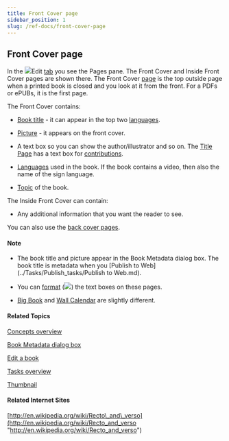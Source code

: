 ```yaml
---
title: Front Cover page
sidebar_position: 1
slug: /ref-docs/front-cover-page
---
```


## Front Cover page

In the ![](/ref-docs-assets/images/User_Interface/Tabs/EditTab.png)Edit [tab](../User_Interface/Tabs/Tabs_overview.md) you see the Pages pane. The Front Cover and Inside Front Cover pages are shown there. The Front Cover [page](Page.md) is the top outside page when a printed book is closed and you look at it from the front. For a PDFs or ePUBs, it is the first page.

The Front Cover contains:

-   [Book title](Book_Title.md) - it can appear in the top two [languages](../User_Interface/Dialog_boxes/Languages_tab.md).
    

-   [Picture](Picture.md) - it appears on the front cover.
    
-   A text box so you can show the author/illustrator and so on. The [Title Page](Title_Page.md) has a text box for [contributions](Contributions.md).
    
-   [Languages](../User_Interface/Dialog_boxes/Languages_tab.md) used in the book. If the book contains a video, then also the name of the sign language.
    
-   [Topic](../Tasks/Edit_tasks/Choose_a_topic.md) of the book.
    

The Inside Front Cover can contain:

-   Any additional information that you want the reader to see.
    

You can also use the [back cover pages](Back_cover_pages.md).

#### Note

-   The book title and picture appear in the Book Metadata dialog box. The book title is metadata when you [Publish to Web](../Tasks/Publish_tasks/Publish to Web.md).
    
-   You can [format](../User_Interface/Dialog_boxes/Format_dialog_box.md) (![](/ref-docs-assets/images/Tasks/Edit_tasks/TextBoxPropertiesStar.png)) the text boxes on these pages.
    
-   [Big Book](Big_Book.md) and [Wall Calendar](Wall_Calendar.md) are slightly different.
    

#### Related Topics

[Concepts overview](Concepts_overview.md)

[Book Metadata dialog box](../User_Interface/Dialog_boxes/Book_Metadata_dialog_box.md)

[Edit a book](../Tasks/Edit_tasks/Edit_a_book.md)

[Tasks overview](../Tasks/Tasks_overview.md)

[Thumbnail](Thumbnail.md)

#### Related Internet Sites

[http://en.wikipedia.org/wiki/Recto\_and\_verso](http://en.wikipedia.org/wiki/Recto_and_verso "http://en.wikipedia.org/wiki/Recto_and_verso")